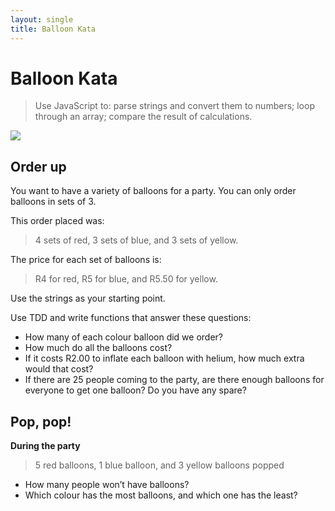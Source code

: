 ```yaml
---
layout: single
title: Balloon Kata
---
```


# Balloon Kata

> Use JavaScript to: parse strings and convert them to numbers; loop through an array; compare the result of calculations.

![](img/balloon.png)

## Order up

You want to have a variety of balloons for a party. You can only order balloons in sets of 3.

This order placed was:

> 4 sets of red, 3 sets of blue, and 3 sets of yellow.

The price for each set of balloons is: 

> R4 for red, R5 for blue, and R5.50 for yellow.

Use the strings as your starting point. 

Use TDD and write functions that answer these questions:

* How many of each colour balloon did we order?
* How much do all the balloons cost?
* If it costs R2.00 to inflate each balloon with helium, how much extra would that cost?
* If there are 25 people coming to the party, are there enough balloons for everyone to get one balloon? Do you have any spare?

## Pop, pop!

**During the party**
 
 
 > 5 red balloons, 1 blue balloon, and 3 yellow balloons popped
 
* How many people won’t have balloons?
* Which colour has the most balloons, and which one has the least?
